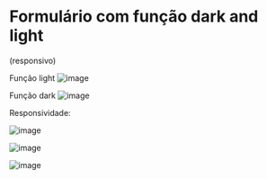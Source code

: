 # Formulário com função dark and light
(responsivo)

Função light
![image](https://user-images.githubusercontent.com/103968880/214922322-ca9f2884-1c20-4fea-a402-ceb24be5a7ce.png)

Função dark
![image](https://user-images.githubusercontent.com/103968880/214922387-3da80b26-9a2f-4f27-bee9-104cfc4afafd.png)

Responsividade:

![image](https://user-images.githubusercontent.com/103968880/214921072-9da3a80a-c9ae-4ba9-8049-b6cccf295df0.png)

![image](https://user-images.githubusercontent.com/103968880/214922100-434db1ee-753e-4efb-8357-1bfc70fc2cf8.png)

![image](https://user-images.githubusercontent.com/103968880/214921380-4b4c1591-6f62-4950-8a43-bd7505b9ac3d.png)
